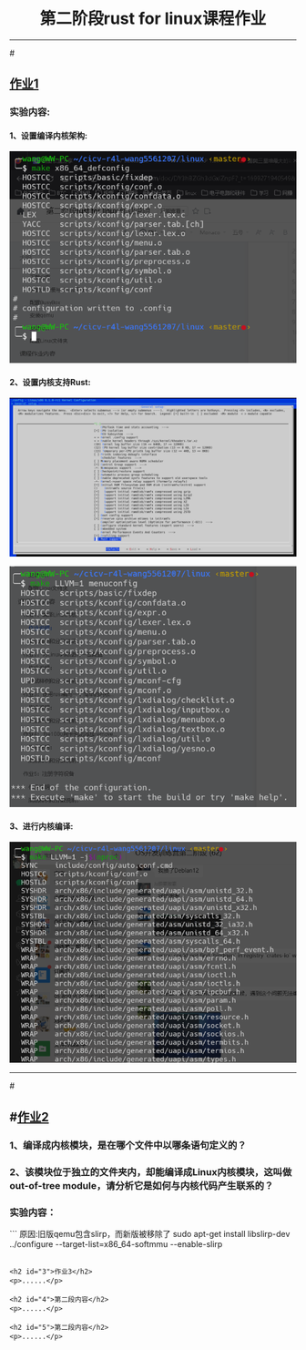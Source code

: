 <center> <h1 id="index">第二阶段rust for linux课程作业</h1> </center>

-----------------------------------------
#<h2 id="1">[作业1](#index)</h2>
<p><h3>实验内容:</h3></p>

<p><h4>1、设置编译内核架构:</h4></p>
<img src="./img/1/1.png" width="650">

<p><h4>2、设置内核支持Rust:</h4></p>
<p><img src="./img/1/2.png" width="650"></p>
<img src="./img/1/2-1.png" width="650">

<p><h4>3、进行内核编译:</h4></p>
<img src="./img/1/3.png" width="650">

------------------------------------
#<h2 id="2">#[作业2](#index)</h2>

<p><h3>1、编译成内核模块，是在哪个文件中以哪条语句定义的？</h3></p>

<p><h3>2、该模块位于独立的文件夹内，却能编译成Linux内核模块，这叫做out-of-tree module，请分析它是如何与内核代码产生联系的？</h3></p>

<p><h3>实验内容：</h3></p>
```
原因:旧版qemu包含slirp，而新版被移除了
sudo apt-get install libslirp-dev
../configure --target-list=x86_64-softmmu --enable-slirp

```

<h2 id="3">作业3</h2>
<p>......</p>

<h2 id="4">第二段内容</h2>
<p>......</p>

<h2 id="5">第二段内容</h2>
<p>......</p>
